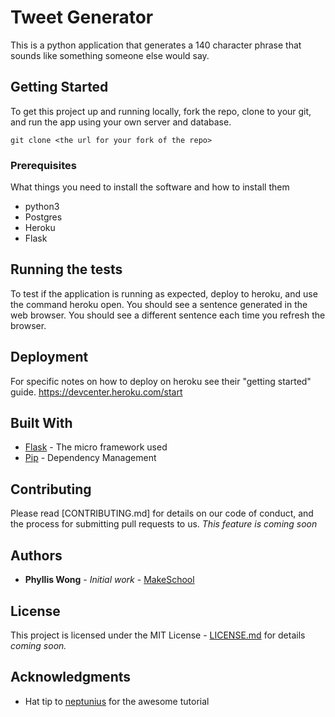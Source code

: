# Tweet Generator

This is a python application that generates a 140 character phrase that sounds like something someone else would say.

## Getting Started

To get this project up and running locally, fork the repo, clone to your git, and run the app using your own server and database.

```
git clone <the url for your fork of the repo>
```

### Prerequisites

What things you need to install the software and how to install them

- python3
- Postgres
- Heroku
- Flask


## Running the tests

To test if the application is running as expected, deploy to heroku, and use the command heroku open. You should see a sentence generated in the web browser. You should see a different sentence each time you refresh the browser.


## Deployment

For specific notes on how to deploy on heroku see their "getting started" guide.
https://devcenter.heroku.com/start

## Built With

* [Flask](http://flask.pocoo.org/) - The micro framework used
* [Pip](https://devcenter.heroku.com/articles/getting-started-with-python#declare-app-dependencies) - Dependency Management


## Contributing

Please read [CONTRIBUTING.md] for details on our code of conduct, and the process for submitting pull requests to us.
*This feature is coming soon*

## Authors

* **Phyllis Wong** - *Initial work* - [MakeSchool](https://github.com/PhyllisWong/Tweet-Generator)

## License

This project is licensed under the MIT License - [LICENSE.md](LICENSE.md) for details *coming soon.*

## Acknowledgments

* Hat tip to [neptunius](https://github.com/Product-College-Courses/CS-2-Tweet-Generator) for the awesome tutorial
